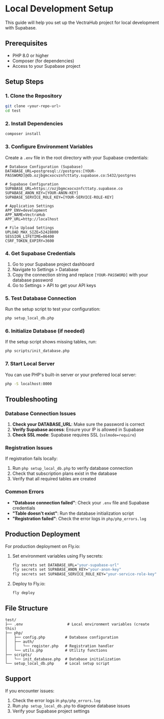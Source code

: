 # Local Development Setup

This guide will help you set up the VectraHub project for local development with Supabase.

## Prerequisites

- PHP 8.0 or higher
- Composer (for dependencies)
- Access to your Supabase project

## Setup Steps

### 1. Clone the Repository

```bash
git clone <your-repo-url>
cd test
```

### 2. Install Dependencies

```bash
composer install
```

### 3. Configure Environment Variables

Create a `.env` file in the root directory with your Supabase credentials:

```env
# Database Configuration (Supabase)
DATABASE_URL=postgresql://postgres:[YOUR-PASSWORD]@db.ozjbgmcxocvznfcttaty.supabase.co:5432/postgres

# Supabase Configuration
SUPABASE_URL=https://ozjbgmcxocvznfcttaty.supabase.co
SUPABASE_ANON_KEY=[YOUR-ANON-KEY]
SUPABASE_SERVICE_ROLE_KEY=[YOUR-SERVICE-ROLE-KEY]

# Application Settings
APP_ENV=development
APP_NAME=VectraHub
APP_URL=http://localhost

# File Upload Settings
UPLOAD_MAX_SIZE=52428800
SESSION_LIFETIME=86400
CSRF_TOKEN_EXPIRY=3600
```

### 4. Get Supabase Credentials

1. Go to your Supabase project dashboard
2. Navigate to Settings > Database
3. Copy the connection string and replace `[YOUR-PASSWORD]` with your database password
4. Go to Settings > API to get your API keys

### 5. Test Database Connection

Run the setup script to test your configuration:

```bash
php setup_local_db.php
```

### 6. Initialize Database (if needed)

If the setup script shows missing tables, run:

```bash
php scripts/init_database.php
```

### 7. Start Local Server

You can use PHP's built-in server or your preferred local server:

```bash
php -S localhost:8000
```

## Troubleshooting

### Database Connection Issues

1. **Check your DATABASE_URL**: Make sure the password is correct
2. **Verify Supabase access**: Ensure your IP is allowed in Supabase
3. **Check SSL mode**: Supabase requires SSL (`sslmode=require`)

### Registration Issues

If registration fails locally:

1. Run `php setup_local_db.php` to verify database connection
2. Check that subscription plans exist in the database
3. Verify that all required tables are created

### Common Errors

- **"Database connection failed"**: Check your `.env` file and Supabase credentials
- **"Table doesn't exist"**: Run the database initialization script
- **"Registration failed"**: Check the error logs in `php/php_errors.log`

## Production Deployment

For production deployment on Fly.io:

1. Set environment variables using Fly secrets:
   ```bash
   fly secrets set DATABASE_URL="your-supabase-url"
   fly secrets set SUPABASE_ANON_KEY="your-anon-key"
   fly secrets set SUPABASE_SERVICE_ROLE_KEY="your-service-role-key"
   ```

2. Deploy to Fly.io:
   ```bash
   fly deploy
   ```

## File Structure

```
test/
├── .env                    # Local environment variables (create this)
├── php/
│   ├── config.php         # Database configuration
│   ├── auth/
│   │   └── register.php   # Registration handler
│   └── utils.php          # Utility functions
├── scripts/
│   └── init_database.php  # Database initialization
└── setup_local_db.php     # Local setup script
```

## Support

If you encounter issues:

1. Check the error logs in `php/php_errors.log`
2. Run `php setup_local_db.php` to diagnose database issues
3. Verify your Supabase project settings 